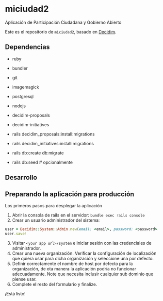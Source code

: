 # miciudad2

Aplicación de Participación Ciudadana y Gobierno Abierto

Este es el repositorio de `miciudad2`, basado en [Decidim](https://github.com/decidim/decidim).


## Dependencias

* ruby
* bundler
* git
* imagemagick
* postgresql 
* nodejs

* decidim-proposals
* decidim-initiatives

* rails decidim_proposals:install:migrations
* rails decidim_initiatives:install:migrations
* rails db:create db:migrate
* rails db:seed # opcionalmente

## Desarrollo


## Preparando la aplicación para producción

Los primeros pasos para desplegar la aplicación

1. Abrir la consola de rails en el servidor: `bundle exec rails console`
2. Crear un usuario administrador del sistema:
```ruby
user = Decidim::System::Admin.new(email: <email>, password: <password>, password_confirmation: <password>)
user.save!
```
3. Visitar `<your app url>/system` e iniciar sesión con las credenciales de administrador.
4. Crear una nueva organización. Verificar la configuración de localización que quiera usar para dicha organización y seleccione una por defecto.
5. Definir correctamente el nombre de host por defecto para la organización, de ota manera la aplicación podría no funcionar adecuadamente. Note que necesita inclusir cualquier sub dominio que piense usar. 
6. Complete el resto del formulario y finalize.

¡Está listo!

